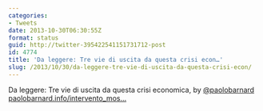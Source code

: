 ```yaml
---
categories:
- Tweets
date: 2013-10-30T06:30:55Z
format: status
guid: http://twitter-395422541151731712-post
id: 4774
title: 'Da leggere: Tre vie di uscita da questa crisi econ…'
slug: /2013/10/30/da-leggere-tre-vie-di-uscita-da-questa-crisi-econ/
---
```


Da leggere: Tre vie di uscita da questa crisi economica, by [@paolobarnard](http://twitter.com/paolobarnard) [paolobarnard.info/intervento_mos…](http://paolobarnard.info/intervento_mostra_go.php?id=266)